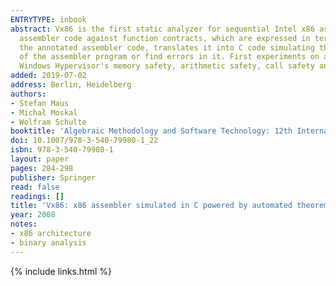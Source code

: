 ```yaml
---
ENTRYTYPE: inbook
abstract: Vx86 is the first static analyzer for sequential Intel x86 assembler code using automated deductive verification. It proves the correctness of
  assembler code against function contracts, which are expressed in terms of pre-, post-, and frame conditions using first-order predicates. Vx86 takes
  the annotated assembler code, translates it into C code simulating the processor, and then uses an existing C verifier to either prove the correctness
  of the assembler program or find errors in it. First experiments on applying Vx86 on the Windows Hypervisor code base are encouraging. Vx86 verified the
  Windows Hypervisor's memory safety, arithmetic safety, call safety and interrupt safety.
added: 2019-07-02
address: Berlin, Heidelberg
authors:
- Stefan Maus
- Michał Moskal
- Wolfram Schulte
booktitle: 'Algebraic Methodology and Software Technology: 12th International Conference, AMAST 2008 Urbana, IL, USA, July 28-31, 2008 Proceedings'
doi: 10.1007/978-3-540-79980-1_22
isbn: 978-3-540-79980-1
layout: paper
pages: 284-298
publisher: Springer
read: false
readings: []
title: 'Vx86: x86 assembler simulated in C powered by automated theorem proving'
year: 2008
notes:
- x86 architecture
- binary analysis
---
```

{% include links.html %}
